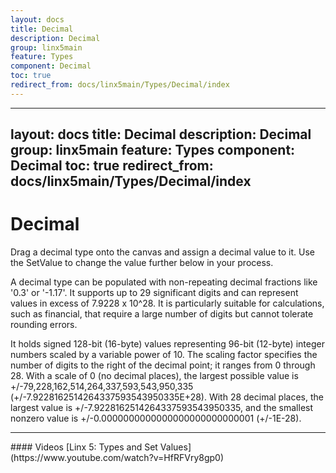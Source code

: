 ```yaml
---
layout: docs
title: Decimal
description: Decimal
group: linx5main
feature: Types
component: Decimal
toc: true
redirect_from: docs/linx5main/Types/Decimal/index
---
```

---
layout: docs
title: Decimal
description: Decimal
group: linx5main
feature: Types
component: Decimal
toc: true
redirect_from: docs/linx5main/Types/Decimal/index
---
Decimal
=======

Drag a decimal type onto the canvas and assign a decimal value to it. Use the SetValue to change the value further below in your process.

A decimal type can be populated with non-repeating decimal fractions like '0.3' or '-1.17'. It supports up to 29 significant digits and can represent values in excess of 7.9228 x
10^28. It is particularly suitable for calculations, such as financial, that require a large number of digits but cannot tolerate rounding
errors.

It holds signed 128-bit (16-byte) values representing 96-bit (12-byte)
integer numbers scaled by a variable power of 10. The scaling factor
specifies the number of digits to the right of the decimal point; it
ranges from 0 through 28. With a scale of 0 (no decimal places), the
largest possible value is +/-79,228,162,514,264,337,593,543,950,335
(+/-7.9228162514264337593543950335E+28). With 28 decimal places, the
largest value is +/-7.9228162514264337593543950335, and the smallest
nonzero value is +/-0.0000000000000000000000000001 (+/-1E-28).

<hr>
#### Videos
[Linx 5: Types and Set Values](https://www.youtube.com/watch?v=HfRFVry8gp0)
